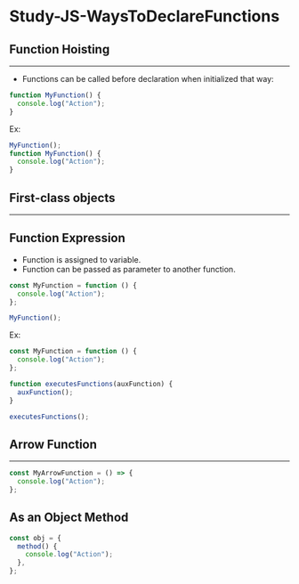 # Study-JS-WaysToDeclareFunctions

## Function Hoisting

---

- Functions can be called before declaration when initialized that way:

```javascript
function MyFunction() {
  console.log("Action");
}
```

Ex:

```javascript
MyFunction();
function MyFunction() {
  console.log("Action");
}
```

## First-class objects

---

## Function Expression

- Function is assigned to variable.
- Function can be passed as parameter to another function.

```javascript
const MyFunction = function () {
  console.log("Action");
};

MyFunction();
```

Ex:

```javascript
const MyFunction = function () {
  console.log("Action");
};

function executesFunctions(auxFunction) {
  auxFunction();
}

executesFunctions();
```

## Arrow Function

---

```javascript
const MyArrowFunction = () => {
  console.log("Action");
};
```

## As an Object Method

```javascript
const obj = {
  method() {
    console.log("Action");
  },
};
```
